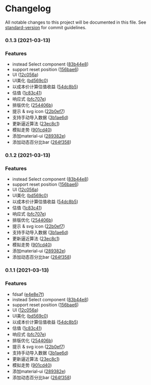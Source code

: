 # Changelog

All notable changes to this project will be documented in this file. See [standard-version](https://github.com/conventional-changelog/standard-version) for commit guidelines.

### 0.1.3 (2021-03-13)


### Features

* instead Select component ([83b44e8](https://github.com/Andesome/stock-helper/commit/83b44e8618bae607c8974a8fc2f6a174146f76ba))
* support reset position ([156bae6](https://github.com/Andesome/stock-helper/commit/156bae65be270c069897b345d382ede3bbc022db))
* UI ([12c056a](https://github.com/Andesome/stock-helper/commit/12c056a273cab76d67779c7aa3a28b4f64d23a80))
* UI美化 ([bd569c0](https://github.com/Andesome/stock-helper/commit/bd569c06a7346201cb423bd87beb10a4fd1bbf18))
* 以成本价计算估值收益 ([54dc8b5](https://github.com/Andesome/stock-helper/commit/54dc8b5996496066345b51305255abb5629579c9))
* 估值 ([1c83c41](https://github.com/Andesome/stock-helper/commit/1c83c419ef6e65becc7adaa696e38752515984c8))
* 响应式 ([bfc707e](https://github.com/Andesome/stock-helper/commit/bfc707ec1f0af89f6e732c21e8c7245b804ec155))
* 排版优化 ([254406b](https://github.com/Andesome/stock-helper/commit/254406bcde7aaf2670f847bab9e3a9d7653224d1))
* 提示 & svg icon ([22b0ef7](https://github.com/Andesome/stock-helper/commit/22b0ef780670e80896a66418cf7d65f26e7989be))
* 支持手动导入数据 ([3b1ae6d](https://github.com/Andesome/stock-helper/commit/3b1ae6dd62531ad947d6386f101d64bbd4bbbfa7))
* 更新逼近算法 ([23ec8c1](https://github.com/Andesome/stock-helper/commit/23ec8c1c797a3fc6b75b99e131d8e120139f091e))
* 模拟走势 ([901cd40](https://github.com/Andesome/stock-helper/commit/901cd401623af05b450bf432fb19613c348766ba))
* 添加material-ui ([289382e](https://github.com/Andesome/stock-helper/commit/289382e5f08e5de650f93ad3228c06b31a674c4b))
* 添加动态百分比bar ([264f358](https://github.com/Andesome/stock-helper/commit/264f358dcc2ca8aa353bab664f59cfd4bf03859a))

### 0.1.2 (2021-03-13)


### Features

* instead Select component ([83b44e8](https://github.com/Andesome/stock-helper/commit/83b44e8618bae607c8974a8fc2f6a174146f76ba))
* support reset position ([156bae6](https://github.com/Andesome/stock-helper/commit/156bae65be270c069897b345d382ede3bbc022db))
* UI ([12c056a](https://github.com/Andesome/stock-helper/commit/12c056a273cab76d67779c7aa3a28b4f64d23a80))
* UI美化 ([bd569c0](https://github.com/Andesome/stock-helper/commit/bd569c06a7346201cb423bd87beb10a4fd1bbf18))
* 以成本价计算估值收益 ([54dc8b5](https://github.com/Andesome/stock-helper/commit/54dc8b5996496066345b51305255abb5629579c9))
* 估值 ([1c83c41](https://github.com/Andesome/stock-helper/commit/1c83c419ef6e65becc7adaa696e38752515984c8))
* 响应式 ([bfc707e](https://github.com/Andesome/stock-helper/commit/bfc707ec1f0af89f6e732c21e8c7245b804ec155))
* 排版优化 ([254406b](https://github.com/Andesome/stock-helper/commit/254406bcde7aaf2670f847bab9e3a9d7653224d1))
* 提示 & svg icon ([22b0ef7](https://github.com/Andesome/stock-helper/commit/22b0ef780670e80896a66418cf7d65f26e7989be))
* 支持手动导入数据 ([3b1ae6d](https://github.com/Andesome/stock-helper/commit/3b1ae6dd62531ad947d6386f101d64bbd4bbbfa7))
* 更新逼近算法 ([23ec8c1](https://github.com/Andesome/stock-helper/commit/23ec8c1c797a3fc6b75b99e131d8e120139f091e))
* 模拟走势 ([901cd40](https://github.com/Andesome/stock-helper/commit/901cd401623af05b450bf432fb19613c348766ba))
* 添加material-ui ([289382e](https://github.com/Andesome/stock-helper/commit/289382e5f08e5de650f93ad3228c06b31a674c4b))
* 添加动态百分比bar ([264f358](https://github.com/Andesome/stock-helper/commit/264f358dcc2ca8aa353bab664f59cfd4bf03859a))

### 0.1.1 (2021-03-13)


### Features

* fdsaf ([e4e8e7f](https://github.com/Andesome/stock-helper/commit/e4e8e7fe420bfdd3de16200690234752cf8724c2))
* instead Select component ([83b44e8](https://github.com/Andesome/stock-helper/commit/83b44e8618bae607c8974a8fc2f6a174146f76ba))
* support reset position ([156bae6](https://github.com/Andesome/stock-helper/commit/156bae65be270c069897b345d382ede3bbc022db))
* UI ([12c056a](https://github.com/Andesome/stock-helper/commit/12c056a273cab76d67779c7aa3a28b4f64d23a80))
* UI美化 ([bd569c0](https://github.com/Andesome/stock-helper/commit/bd569c06a7346201cb423bd87beb10a4fd1bbf18))
* 以成本价计算估值收益 ([54dc8b5](https://github.com/Andesome/stock-helper/commit/54dc8b5996496066345b51305255abb5629579c9))
* 估值 ([1c83c41](https://github.com/Andesome/stock-helper/commit/1c83c419ef6e65becc7adaa696e38752515984c8))
* 响应式 ([bfc707e](https://github.com/Andesome/stock-helper/commit/bfc707ec1f0af89f6e732c21e8c7245b804ec155))
* 排版优化 ([254406b](https://github.com/Andesome/stock-helper/commit/254406bcde7aaf2670f847bab9e3a9d7653224d1))
* 提示 & svg icon ([22b0ef7](https://github.com/Andesome/stock-helper/commit/22b0ef780670e80896a66418cf7d65f26e7989be))
* 支持手动导入数据 ([3b1ae6d](https://github.com/Andesome/stock-helper/commit/3b1ae6dd62531ad947d6386f101d64bbd4bbbfa7))
* 更新逼近算法 ([23ec8c1](https://github.com/Andesome/stock-helper/commit/23ec8c1c797a3fc6b75b99e131d8e120139f091e))
* 模拟走势 ([901cd40](https://github.com/Andesome/stock-helper/commit/901cd401623af05b450bf432fb19613c348766ba))
* 添加material-ui ([289382e](https://github.com/Andesome/stock-helper/commit/289382e5f08e5de650f93ad3228c06b31a674c4b))
* 添加动态百分比bar ([264f358](https://github.com/Andesome/stock-helper/commit/264f358dcc2ca8aa353bab664f59cfd4bf03859a))
